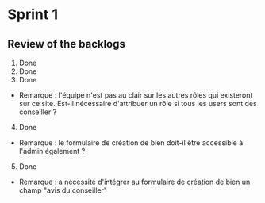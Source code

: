 # Sprint 1
## Review of the backlogs
1. Done 
2. Done  
3. Done
- Remarque : l'équipe n'est pas au clair sur les autres rôles qui existeront sur ce site. Est-il nécessaire d'attribuer un rôle si tous les users sont des conseiller ?  
4. Done
- Remarque : le formulaire de création de bien doit-il être accessible à l'admin également ?  
5. Done
- Remarque : a nécessité d'intégrer au formulaire de création de bien un champ "avis du conseiller"